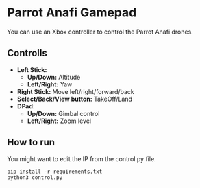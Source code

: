 # Parrot Anafi Gamepad

You can use an Xbox controller to control the Parrot Anafi drones. 

## Controlls
 - **Left Stick:**
   - **Up/Down:** Altitude
   - **Left/Right:** Yaw
 - **Right Stick:** Move left/right/forward/back
 - **Select/Back/View button:** TakeOff/Land
 - **DPad:**
   - **Up/Down:** Gimbal control
   - **Left/Right:** Zoom level


## How to run
You might want to edit the IP from the control.py file.
```
pip install -r requirements.txt
python3 control.py
```